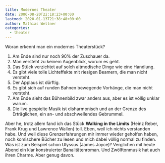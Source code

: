 ```yaml
---
title: Modernes Theater
date: 2006-08-20T22:18:23+00:00
lastmod: 2020-01-13T21:38:48+00:00
author: Mathias Wellner
categories:
  - theater
---
```

Woran erkennt man ein modernes Theaterstück?

  1. Am Ende sind nur noch 90% der Zuschauer da.
  2. Man versteht zu keinem Augenblick, worum es geht.
  3. Das Stück verzichtet auf solch altmodische Dinge wie eine Handlung.
  4. Es gibt viele tolle Lichteffekte mit riesigen Beamern, die man nicht versteht.
  5. Der Applaus ist dürftig.
  6. Es gibt sich auf runden Bahnen bewegende Vorhänge, die man nicht versteht.
  7. Am Ende sieht das Bühnenbild zwar anders aus, aber es ist völlig unklar warum.
  8. Die live gespielte Musik ist disharmonisch und an der Grenze des Erträglichen, ein an- und abschwellendes Gebrummel.

Aber he, trotz allem fand ich das Stück **Walking in the Limits** (Heinz Reber, Frank Krug und Lawrence Wallen) toll. Eben, weil ich nichts verstanden habe. Und weil diese Grenzerfahrungen mir immer wieder geholfen haben, noch komischere Bücher zu lesen und mich dabei völlig normal zu finden. Was ist zum Beispiel schon Ulyssus (James Joyce)? Verglichen mit heute Abend ein klar konstruierter Banalitätenroman. Und Zwölftonmusik hat auch ihren Charme. Aber genug davon.